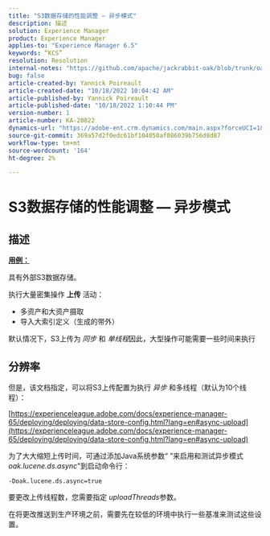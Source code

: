 ```yaml
---
title: "S3数据存储的性能调整 — 异步模式"
description: 描述
solution: Experience Manager
product: Experience Manager
applies-to: "Experience Manager 6.5"
keywords: “KCS”
resolution: Resolution
internal-notes: "https://github.com/apache/jackrabbit-oak/blob/trunk/oak-blob-plugins/src/main/java/org/apache/jackrabbit/oak/plugins/blob/AbstractSharedCachingDataStore.java#L250"
bug: false
article-created-by: Yannick Poireault
article-created-date: "10/18/2022 10:04:42 AM"
article-published-by: Yannick Poireault
article-published-date: "10/18/2022 1:10:44 PM"
version-number: 1
article-number: KA-20822
dynamics-url: "https://adobe-ent.crm.dynamics.com/main.aspx?forceUCI=1&pagetype=entityrecord&etn=knowledgearticle&id=9de13f48-cc4e-ed11-bba1-000d3a31576b"
source-git-commit: 369a57d2f0edc61bf104050af086039b756d8d87
workflow-type: tm+mt
source-wordcount: '164'
ht-degree: 2%

---
```


# S3数据存储的性能调整 — 异步模式

## 描述


<u><b>用例：</b></u>

具有外部S3数据存储。

执行大量密集操作 <b>上传</b> 活动：

- 多资产和大资产摄取
- 导入大索引定义（生成的带外）




默认情况下，S3上传为 *同步* 和 *单线程*&#x200B;因此，大型操作可能需要一些时间来执行


## 分辨率


但是，该文档指定，可以将S3上传配置为执行 *异步* 和多线程（默认为10个线程）：

[https://experienceleague.adobe.com/docs/experience-manager-65/deploying/deploying/data-store-config.html?lang=en#async-upload](https://experienceleague.adobe.com/docs/experience-manager-65/deploying/deploying/data-store-config.html?lang=en#async-upload)



为了大大缩短上传时间，可通过添加Java系统参数“ ”来启用和测试异步模式&#x200B;*oak.lucene.ds.async*&quot;到启动命令行：


```
-Doak.lucene.ds.async=true
```


要更改上传线程数，您需要指定 *uploadThreads*&#x200B;参数。



在将更改推送到生产环境之前，需要先在较低的环境中执行一些基准来测试这些设置。
